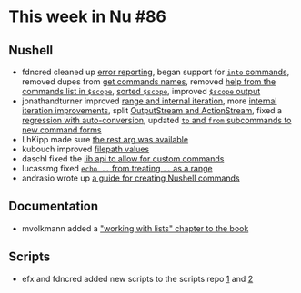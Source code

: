 # This week in Nu #86

## Nushell

- fdncred cleaned up [error reporting](https://github.com/nushell/nushell/pull/3297), began support for [`into` commands](https://github.com/nushell/nushell/pull/3299), removed dupes from [get commands names](https://github.com/nushell/nushell/pull/3308), removed [help from the commands list in `$scope`](https://github.com/nushell/nushell/pull/3311), [sorted `$scope`](https://github.com/nushell/nushell/pull/3319), improved [`$scope` output](https://github.com/nushell/nushell/pull/3323)
- jonathandturner improved [range and internal iteration](https://github.com/nushell/nushell/pull/3300), more [internal iteration improvements](https://github.com/nushell/nushell/pull/3301), split [OutputStream and ActionStream](https://github.com/nushell/nushell/pull/3304), fixed a [regression with auto-conversion](https://github.com/nushell/nushell/pull/3307), updated [`to` and `from` subcommands to new command forms](https://github.com/nushell/nushell/pull/3320)
- LhKipp made sure [the rest arg was available](https://github.com/nushell/nushell/pull/3303)
- kubouch improved [filepath values](https://github.com/nushell/nushell/pull/3305)
- daschl fixed the [lib api to allow for custom commands](https://github.com/nushell/nushell/pull/3309)
- lucassmg fixed [`echo ..` from treating `..` as a range](https://github.com/nushell/nushell/pull/3322)
- andrasio wrote up [a guide for creating Nushell commands](https://github.com/nushell/nushell/pull/3326)

## Documentation

- mvolkmann added a ["working with lists" chapter to the book](https://github.com/nushell/nushell.github.io/pull/119)

## Scripts

- efx and fdncred added new scripts to the scripts repo [1](https://github.com/nushell/nu_scripts/pull/42) and [2](https://github.com/nushell/nu_scripts/pull/43)

